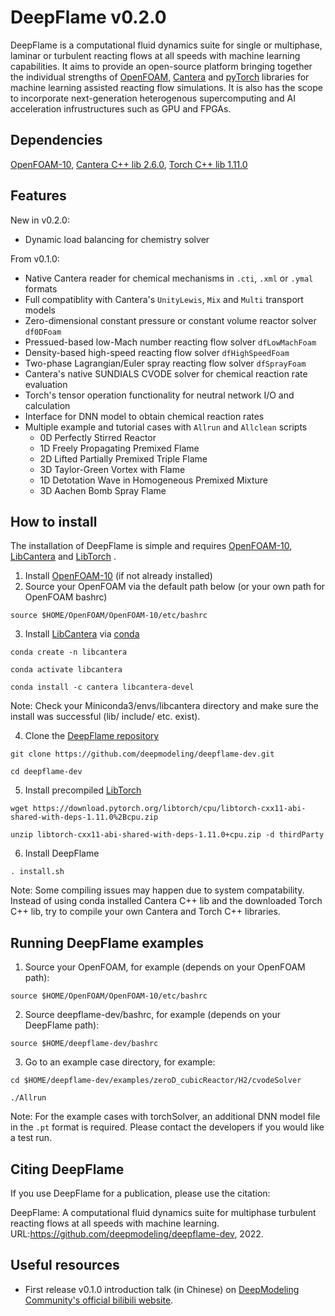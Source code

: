 # DeepFlame v0.2.0
DeepFlame is a computational fluid dynamics suite for single or multiphase, laminar or turbulent reacting flows at all speeds with machine learning capabilities. It aims to provide an open-source platform bringing together the individual strengths of [OpenFOAM](https://openfoam.org), [Cantera](https://cantera.org) and [pyTorch](https://pytorch.org/) libraries for machine learning assisted reacting flow simulations. It is also has the scope to incorporate next-generation heterogenous supercomputing and AI acceleration infrustructures such as GPU and FPGAs.

## Dependencies
[OpenFOAM-10](https://openfoam.org/version/10), [Cantera C++ lib 2.6.0](https://anaconda.org/conda-forge/libcantera-devel), [Torch C++ lib 1.11.0](https://pytorch.org/)

## Features
New in v0.2.0:
- Dynamic load balancing for chemistry solver

From v0.1.0:
- Native Cantera reader for chemical mechanisms in `.cti`, `.xml` or `.ymal` formats
- Full compatiblity with Cantera's `UnityLewis`, `Mix` and `Multi` transport models
- Zero-dimensional constant pressure or constant volume reactor solver `df0DFoam`
- Pressued-based low-Mach number reacting flow solver `dfLowMachFoam`
- Density-based high-speed reacting flow solver `dfHighSpeedFoam`
- Two-phase Lagrangian/Euler spray reacting flow solver `dfSprayFoam`
- Cantera's native SUNDIALS CVODE solver for chemical reaction rate evaluation
- Torch's tensor operation functionality for neutral network I/O and calculation
- Interface for DNN model to obtain chemical reaction rates
- Multiple example and tutorial cases with `Allrun` and `Allclean` scripts
  - 0D Perfectly Stirred Reactor
  - 1D Freely Propagating Premixed Flame
  - 2D Lifted Partially Premixed Triple Flame
  - 3D Taylor-Green Vortex with Flame
  - 1D Detotation Wave in Homogeneous Premixed Mixture
  - 3D Aachen Bomb Spray Flame

## How to install
The installation of DeepFlame is simple and requires [OpenFOAM-10](https://openfoam.org/version/10), [LibCantera](https://anaconda.org/conda-forge/libcantera-devel) and [LibTorch](https://pytorch.org/) .

1. Install [OpenFOAM-10](https://openfoam.org/version/10) (if not already installed)
2. Source your OpenFOAM via the default path below (or your own path for OpenFOAM bashrc)
```
source $HOME/OpenFOAM/OpenFOAM-10/etc/bashrc
```
3. Install [LibCantera](https://anaconda.org/conda-forge/libcantera-devel) via [conda](https://docs.conda.io/en/latest/miniconda.html#linux-installers)
```
conda create -n libcantera

conda activate libcantera

conda install -c cantera libcantera-devel
```
Note: Check your Miniconda3/envs/libcantera directory and make sure the install was successful (lib/ include/ etc. exist).

4. Clone the [DeepFlame repository](https://github.com/deepmodeling/deepflame-dev)
```
git clone https://github.com/deepmodeling/deepflame-dev.git

cd deepflame-dev
```
5. Install precompiled [LibTorch](https://pytorch.org/)
```
wget https://download.pytorch.org/libtorch/cpu/libtorch-cxx11-abi-shared-with-deps-1.11.0%2Bcpu.zip

unzip libtorch-cxx11-abi-shared-with-deps-1.11.0+cpu.zip -d thirdParty
```
6. Install DeepFlame
```
. install.sh
```
Note: Some compiling issues may happen due to system compatability. Instead of using conda installed Cantera C++ lib and the downloaded Torch C++ lib, try to compile your own Cantera and Torch C++ libraries.

## Running DeepFlame examples
1. Source your OpenFOAM, for example (depends on your OpenFOAM path):
```
source $HOME/OpenFOAM/OpenFOAM-10/etc/bashrc
```
2. Source deepflame-dev/bashrc, for example (depends on your DeepFlame path):
```
source $HOME/deepflame-dev/bashrc
```
3. Go to an example case directory, for example:
```
cd $HOME/deepflame-dev/examples/zeroD_cubicReactor/H2/cvodeSolver

./Allrun
```

Note: For the example cases with torchSolver, an additional DNN model file in the `.pt` format is required. Please contact the developers if you would like a test run.


## Citing DeepFlame
If you use DeepFlame for a publication, please use the citation:

DeepFlame: A computational fluid dynamics suite for multiphase turbulent reacting flows at all speeds with machine learning. URL:https://github.com/deepmodeling/deepflame-dev, 2022.

## Useful resources
- First release v0.1.0 introduction talk (in Chinese) on [DeepModeling Community's official bilibili website](https://www.bilibili.com/video/BV1Vf4y1f7wB?vd_source=309a67109ca33c4ef79bf506f8ce70ab).
